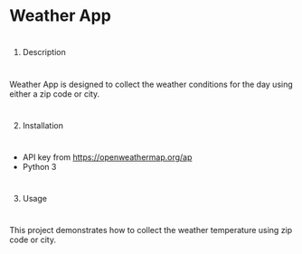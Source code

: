 # Weather App
#
1) Description
#
Weather App is designed to collect the weather conditions for the day using either a zip code or city.
#
2) Installation
#
- API key from https://openweathermap.org/ap
- Python 3
#
3) Usage
#
This project demonstrates how to collect the weather temperature using zip code or city.
#

